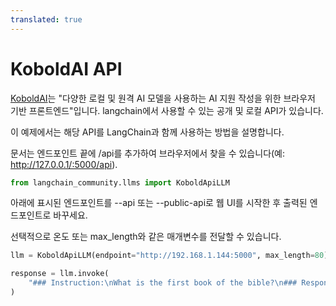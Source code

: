 ```yaml
---
translated: true
---
```


# KoboldAI API

[KoboldAI](https://github.com/KoboldAI/KoboldAI-Client)는 "다양한 로컬 및 원격 AI 모델을 사용하는 AI 지원 작성을 위한 브라우저 기반 프론트엔드"입니다. langchain에서 사용할 수 있는 공개 및 로컬 API가 있습니다.

이 예제에서는 해당 API를 LangChain과 함께 사용하는 방법을 설명합니다.

문서는 엔드포인트 끝에 /api를 추가하여 브라우저에서 찾을 수 있습니다(예: http://127.0.0.1/:5000/api).

```python
from langchain_community.llms import KoboldApiLLM
```

아래에 표시된 엔드포인트를 --api 또는 --public-api로 웹 UI를 시작한 후 출력된 엔드포인트로 바꾸세요.

선택적으로 온도 또는 max_length와 같은 매개변수를 전달할 수 있습니다.

```python
llm = KoboldApiLLM(endpoint="http://192.168.1.144:5000", max_length=80)
```

```python
response = llm.invoke(
    "### Instruction:\nWhat is the first book of the bible?\n### Response:"
)
```
